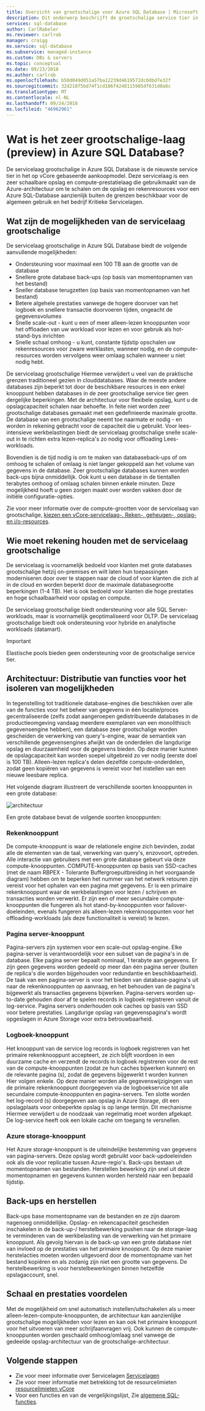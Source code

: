 ```yaml
---
title: Overzicht van grootschalige voor Azure SQL Database | Microsoft Docs
description: Dit onderwerp beschrijft de grootschalige service tier in het op vCore gebaseerde aankoopmodel in Azure SQL Database en wordt uitgelegd wat is het verschil met de Servicelagen voor algemeen gebruik en bedrijfskritiek.
services: sql-database
author: CarlRabeler
ms.reviewer: carlrab
manager: craigg
ms.service: sql-database
ms.subservice: managed-instance
ms.custom: DBs & servers
ms.topic: conceptual
ms.date: 09/23/2018
ms.author: carlrab
ms.openlocfilehash: b50d049d051a57ba12239d4619572dc0dbd7e32f
ms.sourcegitcommit: 32d218f5bd74f1cd106f4248115985df631d0a8c
ms.translationtype: MT
ms.contentlocale: nl-NL
ms.lasthandoff: 09/24/2018
ms.locfileid: "46962961"
---
```

# <a name="what-is-the-hyperscale-service-tier-preview-in-azure-sql-database"></a>Wat is het zeer grootschalige-laag (preview) in Azure SQL Database?

De servicelaag grootschalige in Azure SQL Database is de nieuwste service tier in het op vCore gebaseerde aankoopmodel. Deze servicelaag is een zeer schaalbare opslag en compute-prestatielaag die gebruikmaakt van de Azure-architectuur om te schalen om de opslag en rekenresources voor een Azure SQL-Database aanzienlijk buiten de grenzen beschikbaar voor de algemeen gebruik en het bedrijf Kritieke Servicelagen.

## <a name="what-are-the-capabilities-of-the-hyperscale-service-tier"></a>Wat zijn de mogelijkheden van de servicelaag grootschalige

De servicelaag grootschalige in Azure SQL Database biedt de volgende aanvullende mogelijkheden:

- Ondersteuning voor maximaal een 100 TB aan de grootte van de database 
- Snellere grote database back-ups (op basis van momentopnamen van het bestand)
- Sneller database terugzetten (op basis van momentopnamen van het bestand) 
- Betere algehele prestaties vanwege de hogere doorvoer van het logboek en snellere transactie doorvoeren tijden, ongeacht de gegevensvolumes 
- Snelle scale-out - kunt u een of meer alleen-lezen knooppunten voor het offloaden van uw workload voor lezen en voor gebruik als hot-stand-bys inrichten
- Snelle schaal omhoog - u kunt, constante tijdstip opschalen uw rekenresources voor zware werklasten, wanneer nodig, en de compute-resources worden vervolgens weer omlaag schalen wanneer u niet nodig hebt. 

De servicelaag grootschalige Hiermee verwijdert u veel van de praktische grenzen traditioneel gezien in clouddatabases. Waar de meeste andere databases zijn beperkt tot door de beschikbare resources in een enkel knooppunt hebben databases in de zeer grootschalige service tier geen dergelijke beperkingen. Met de architectuur voor flexibele opslag, kunt u de opslagcapaciteit schalen naar behoefte. In feite niet worden zeer grootschalige databases gemaakt met een gedefinieerde maximale grootte. De database van een grootschalige neemt toe naarmate er nodig - en worden in rekening gebracht voor de capaciteit die u gebruikt. Voor lees-intensieve werkbelastingen biedt de servicelaag grootschalige snelle scale-out in te richten extra lezen-replica's zo nodig voor offloading Lees-workloads. 

Bovendien is de tijd nodig is om te maken van databaseback-ups of om omhoog te schalen of omlaag is niet langer gekoppeld aan het volume van gegevens in de database. Zeer grootschalige databases kunnen worden back-ups bijna onmiddellijk. Ook kunt u een database in de tientallen terabytes omhoog of omlaag schalen binnen enkele minuten. Deze mogelijkheid hoeft u geen zorgen maakt over worden vakken door de initiële configuratie-opties. 

Zie voor meer informatie over de compute-grootten voor de servicelaag van grootschalige, [kiezen een vCore-servicelaag-, Reken-, geheugen-, opslag- en i/o-resources](sql-database-service-tiers-vcore.md).

## <a name="who-should-consider-the-hyperscale-service-tier"></a>Wie moet rekening houden met de servicelaag grootschalige

De servicelaag is voornamelijk bedoeld voor klanten met grote databases grootschalige hetzij on-premises en wilt laten hun toepassingen moderniseren door over te stappen naar de cloud of voor klanten die zich al in de cloud en worden beperkt door de maximale databasegrootte beperkingen (1-4 TB). Het is ook bedoeld voor klanten die hoge prestaties en hoge schaalbaarheid voor opslag en compute.

De servicelaag grootschalige biedt ondersteuning voor alle SQL Server-workloads, maar is voornamelijk geoptimaliseerd voor OLTP. De servicelaag grootschalige biedt ook ondersteuning voor hybride en analytische workloads (datamart). 

> [!IMPORTANT]
> Elastische pools bieden geen ondersteuning voor de grootschalige service tier.

## <a name="architecture-distributing-functions-to-isolate-capabilities"></a>Architectuur: Distributie van functies voor het isoleren van mogelijkheden

In tegenstelling tot traditionele database-engines die beschikken over alle van de functies voor het beheer van gegevens in één locatie/proces gecentraliseerde (zelfs zodat aangeroepen gedistribueerde databases in de productieomgeving vandaag meerdere exemplaren van een monolithisch gegevensengine hebben), een database zeer grootschalige worden gescheiden de verwerking van query's-engine, waar de semantiek van verschillende gegevensengines afwijkt van de onderdelen die langdurige opslag en duurzaamheid voor de gegevens bieden. Op deze manier kunnen de opslagcapaciteit kan worden soepel uitgebreid zo ver nodig (eerste doel is 100 TB). Alleen-lezen replica's delen dezelfde compute-onderdelen, zodat geen kopiëren van gegevens is vereist voor het instellen van een nieuwe leesbare replica.

Het volgende diagram illustreert de verschillende soorten knooppunten in een grote database:

![architectuur](./media/sql-database-hyperscale/hyperscale-architecture.png)

Een grote database bevat de volgende soorten knooppunten:
 
### <a name="compute-node"></a>Rekenknooppunt

De compute-knooppunt is waar de relationele engine zich bevinden, zodat alle de elementen van de taal, verwerking van query's, enzovoort, optreden. Alle interactie van gebruikers met een grote database gebeurt via deze compute-knooppunten. COMPUTE-knooppunten op basis van SSD-caches (met de naam RBPEX - Tolerante Buffergroepuitbreiding in het voorgaande diagram) hebben om te beperken het nummer van het netwerk retouren zijn vereist voor het ophalen van een pagina met gegevens. Er is een primaire rekenknooppunt waar de werkbelastingen voor lezen / schrijven en transacties worden verwerkt. Er zijn een of meer secundaire compute-knooppunten die fungeren als hot stand-by-knooppunten voor failover-doeleinden, evenals fungeren als alleen-lezen rekenknooppunten voor het offloading-workloads (als deze functionaliteit is vereist) te lezen.

### <a name="page-server-node"></a>Pagina server-knooppunt

Pagina-servers zijn systemen voor een scale-out opslag-engine.  Elke pagina-server is verantwoordelijk voor een subset van de pagina's in de database.  Elke pagina server bepaalt nominaal, 1 terabyte aan gegevens. Er zijn geen gegevens worden gedeeld op meer dan één pagina server (buiten de replica's die worden bijgehouden voor redundantie en beschikbaarheid). De taak van een pagina-server is voor het bieden van database-pagina's uit naar de rekenknooppunten op aanvraag, en het behouden van de pagina's bijgewerkt als transacties gegevens bijwerken. Pagina-servers worden up-to-date gehouden door af te spelen records in logboek registreren vanuit de log-service. Pagina servers onderhouden ook caches op basis van SSD voor betere prestaties. Langdurige opslag van gegevenspagina's wordt opgeslagen in Azure Storage voor extra betrouwbaarheid.

### <a name="log-service-node"></a>Logboek-knooppunt

Het knooppunt van de service log records in logboek registreren van het primaire rekenknooppunt accepteert, ze zich blijft voordoen in een duurzame cache en verzendt de records in logboek registreren voor de rest van de compute-knooppunten (zodat ze hun caches bijwerken kunnen) en de relevante pagina (s), zodat de gegevens bijgewerkt t worden kunnen Hier volgen enkele. Op deze manier worden alle gegevenswijzigingen van de primaire rekenknooppunt doorgegeven via de logboekservice tot alle secundaire compute-knooppunten en pagina-servers. Ten slotte worden het log-record (s) doorgegeven aan opslag in Azure Storage, dit een opslagplaats voor onbeperkte opslag is op lange termijn. Dit mechanisme Hiermee verwijdert u de noodzaak van regelmatig moet worden afgekapt. De log-service heeft ook een lokale cache om toegang te versnellen.

### <a name="azure-storage-node"></a>Azure storage-knooppunt

Het Azure storage-knooppunt is de uiteindelijke bestemming van gegevens van pagina-servers. Deze opslag wordt gebruikt voor back-updoeleinden ook als die voor replicatie tussen Azure-regio's. Back-ups bestaan uit momentopnamen van bestanden. Herstellen bewerking zijn snel uit deze momentopnamen en gegevens kunnen worden hersteld naar een bepaald tijdstip. 

## <a name="backup-and-restore"></a>Back-ups en herstellen

Back-ups base momentopname van de bestanden en ze zijn daarom nagenoeg onmiddellijke. Opslag- en rekencapaciteit gescheiden inschakelen in de back-up-/ herstelbewerking pushen naar de storage-laag te verminderen van de werkbelasting van de verwerking van het primaire knooppunt. Als gevolg hiervan is de back-up van een grote database niet van invloed op de prestaties van het primaire knooppunt. Op deze manier herstelacties moeten worden uitgevoerd door de momentopname van het bestand kopiëren en als zodanig zijn niet een grootte van gegevens. De herstelbewerking is voor herstelbewerkingen binnen hetzelfde opslagaccount, snel.

## <a name="scale-and-performance-advantages"></a>Schaal en prestaties voordelen

Met de mogelijkheid om snel automatisch instellen/uitschakelen als u meer alleen-lezen-compute-knooppunten, de architectuur kan aanzienlijke grootschalige mogelijkheden voor lezen en kan ook het primaire knooppunt voor het uitvoeren van meer schrijfaanvragen vrij. Ook kunnen de compute-knooppunten worden geschaald omhoog/omlaag snel vanwege de gedeelde opslag-architectuur van de grootschalige-architectuur. 


## <a name="next-steps"></a>Volgende stappen

- Zie voor meer informatie over Servicelagen [Servicelagen](sql-database-service-tiers.md)
- Zie voor meer informatie met betrekking tot de resourcelimieten [resourcelimieten vCore](sql-database-resource-limits.md)
- Voor een functies en van de vergelijkingslijst, Zie [algemene SQL-functies](sql-database-features.md).
